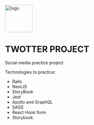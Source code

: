 <img src="https://www.tapsmart.com/wp-content/uploads/2023/08/twitter-old-logo-HD.png" alt="logo" width="90px" />

# TWOTTER PROJECT

Social media practice project

Technologies to practice:

- Rails
- NextJS
- StoryBook
- Jest
- Apollo and GraphQL
- SASS
- React Hook form
- Storybook
